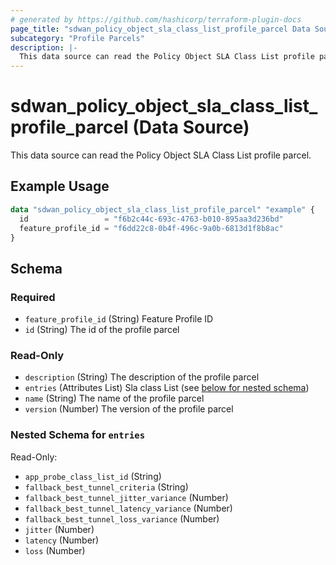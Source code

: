 ```yaml
---
# generated by https://github.com/hashicorp/terraform-plugin-docs
page_title: "sdwan_policy_object_sla_class_list_profile_parcel Data Source - terraform-provider-sdwan"
subcategory: "Profile Parcels"
description: |-
  This data source can read the Policy Object SLA Class List profile parcel.
---
```


# sdwan_policy_object_sla_class_list_profile_parcel (Data Source)

This data source can read the Policy Object SLA Class List profile parcel.

## Example Usage

```terraform
data "sdwan_policy_object_sla_class_list_profile_parcel" "example" {
  id                 = "f6b2c44c-693c-4763-b010-895aa3d236bd"
  feature_profile_id = "f6dd22c8-0b4f-496c-9a0b-6813d1f8b8ac"
}
```

<!-- schema generated by tfplugindocs -->
## Schema

### Required

- `feature_profile_id` (String) Feature Profile ID
- `id` (String) The id of the profile parcel

### Read-Only

- `description` (String) The description of the profile parcel
- `entries` (Attributes List) Sla class List (see [below for nested schema](#nestedatt--entries))
- `name` (String) The name of the profile parcel
- `version` (Number) The version of the profile parcel

<a id="nestedatt--entries"></a>
### Nested Schema for `entries`

Read-Only:

- `app_probe_class_list_id` (String)
- `fallback_best_tunnel_criteria` (String)
- `fallback_best_tunnel_jitter_variance` (Number)
- `fallback_best_tunnel_latency_variance` (Number)
- `fallback_best_tunnel_loss_variance` (Number)
- `jitter` (Number)
- `latency` (Number)
- `loss` (Number)
